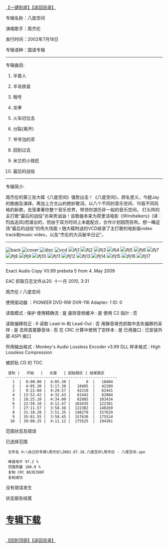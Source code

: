 [【一键到底】](#D)[【返回目录】](/README.md#M)
<a id="T"></a> 

专辑名称：八度空间

演唱歌手：周杰伦

发行时间：2002年7月18日

专辑语种：国语专辑

------------
专辑曲目:

01. 半兽人

02. 半岛铁盒

03. 暗号

04. 龙拳

05. 火车叨位去

06. 分裂(离开)

07. 爷爷泡的茶

08. 回到过去

09. 米兰的小铁匠

10. 最后的战役 

------------
专辑简介:

周杰伦的第三张大碟《八度空间》强势出击！《八度空间》，顾名思义，今趟Jay的歌曲及演绎，再加上方文山的绝妙歌词，以八个不同的音乐空间、10首不同风格的新歌，去笼罩著你整个音乐世界，带领你游历非一般的音乐空间。 打头阵的主打歌“最后的战役”亦来势汹汹！该歌曲本来为荷里活电影《Windtalkers》(译︰烈血追风)而谱出的，但由于双方时间上未能配合，合作计划因而告吹。想一睹这场“最后的战役”的伟大场面﹖随大碟附送的VCD收录了主打歌的电影版video track和music video，以及“杰伦的大兵秘辛日记”。

------------
![back](https://image.acg.lol/file/2025/10/03/back3827726945cb0857.jpg)
![cover](https://image.acg.lol/file/2025/10/03/covera68f1a560ac6670b.jpg)
![disc](https://image.acg.lol/file/2025/10/03/disc64d8b230d31c2d53.jpg)
![vcd](https://image.acg.lol/file/2025/10/03/vcd.jpg)
![内1](https://image.acg.lol/file/2025/10/03/1aa7dbdde47986246.jpg)
![内2](https://image.acg.lol/file/2025/10/03/205487c2db3d384e0.jpg)
![内3](https://image.acg.lol/file/2025/10/03/36a360130519fd4f9.jpg)
![内4](https://image.acg.lol/file/2025/10/03/4f68b6995a4e95c72.jpg)
![内5](https://image.acg.lol/file/2025/10/03/5129f2ab453a02b68.jpg)
![内6](https://image.acg.lol/file/2025/10/03/68329542350a6d949.jpg)
![内7](https://image.acg.lol/file/2025/10/03/79269f1fc4795875e.jpg)
![内8](https://image.acg.lol/file/2025/10/03/85bfc12805449dd43.jpg)
![内9](https://image.acg.lol/file/2025/10/03/907a1793ae951b63e.jpg)
![内10](https://image.acg.lol/file/2025/10/03/109b874409af4366fc.jpg)
![内11](https://image.acg.lol/file/2025/10/03/11ab3991c3456de1e6.jpg)
![内12](https://image.acg.lol/file/2025/10/03/12811612a1c774c3e8.jpg)
![内13](https://image.acg.lol/file/2025/10/03/133c1a5ae554887466.jpg)
![内14](https://image.acg.lol/file/2025/10/03/1476da3c436cf215c4.jpg)
![内15](https://image.acg.lol/file/2025/10/03/15a2eb23c8c3c9d7b5.jpg)
![内16](https://image.acg.lol/file/2025/10/03/162b8dee80c5298c39.jpg)
![内17](https://image.acg.lol/file/2025/10/03/17cbd8a0f49e2b8c95.jpg)

------------

Exact Audio Copy V0.99 prebeta 5 from 4. May 2009

EAC 抓取日志文件从20. 十一月 2010, 3:31

周杰伦 / 八度空间

使用驱动器  ：PIONEER DVD-RW  DVR-116   Adapter: 1  ID: 0

读取模式     : 保护
使用精确流   : 是
废除音频缓冲 : 是
使用 C2 指针 : 否

读取偏移校正                   : 6
读取 Lead-In 和 Lead-Out       : 否
用静音填充抓取中丢失偏移的采样 : 是
去除首尾静音块                 : 否
在 CRC 计算中使用了空样本      : 是
已用接口                       : 已安装外部 ASPI 接口

所用输出格式 : Monkey's Audio Lossless Encoder v3.99 DLL
样本格式     : High Lossless Compression


被抓轨 CD 的 TOC

     音轨 |   开始   |   长度   | 起始扇区 | 结尾扇区 
    --------------------------------------------------
       1  |  0:00.00 |  4:05.30 |       0  |   18404  
       2  |  4:05.30 |  5:17.30 |   18405  |   42209  
       3  |  9:22.60 |  4:29.57 |   42210  |   62441  
       4  | 13:52.42 |  4:32.43 |   62442  |   82884  
       5  | 18:25.10 |  4:34.00 |   82885  |  103434  
       6  | 22:59.10 |  4:12.47 |  103435  |  122381  
       7  | 27:11.57 |  3:58.38 |  122382  |  140269  
       8  | 31:10.20 |  3:51.35 |  140270  |  157629  
       9  | 35:01.55 |  3:58.45 |  157630  |  175524  
      10  | 39:00.25 |  4:11.12 |  175525  |  194361  


范围状态及错误

已选择范围

     文件名 H:\自己的专辑\周杰伦\2002.07.18.八度空间\周杰伦 - 八度空间.ape

     峰值电平 97.2 %
     范围质量 100.0 %
     复制 CRC B63E390F
     复制成功

没有错误发生

状态报告结尾

# [专辑下载](https://url53.ctfile.com/f/25713053-438064029-9be5b5?p=1024)
<br>[【回到顶部】](#T)[【返回目录】](/README.md#M)
<a id="D"></a> 
